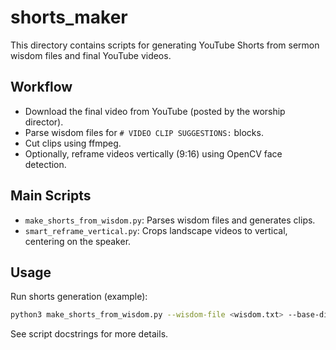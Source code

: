 # shorts_maker

This directory contains scripts for generating YouTube Shorts from sermon wisdom files and final YouTube videos.

## Workflow
- Download the final video from YouTube (posted by the worship director).
- Parse wisdom files for `# VIDEO CLIP SUGGESTIONS:` blocks.
- Cut clips using ffmpeg.
- Optionally, reframe videos vertically (9:16) using OpenCV face detection.

## Main Scripts
- `make_shorts_from_wisdom.py`: Parses wisdom files and generates clips.
- `smart_reframe_vertical.py`: Crops landscape videos to vertical, centering on the speaker.

## Usage
Run shorts generation (example):

```bash
python3 make_shorts_from_wisdom.py --wisdom-file <wisdom.txt> --base-dir <video_dir> --outdir <output_dir> --vertical-smart
```

See script docstrings for more details.